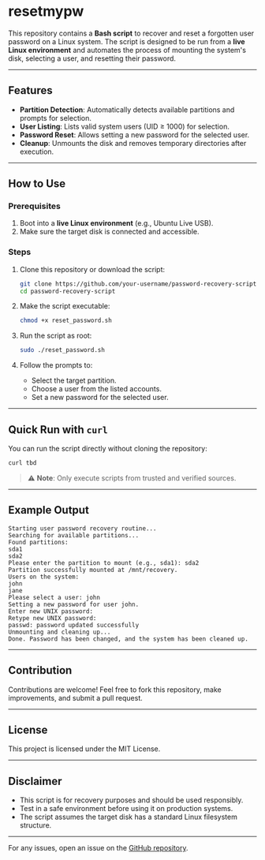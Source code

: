 # resetmypw

This repository contains a **Bash script** to recover and reset a forgotten user password on a Linux system. The script is designed to be run from a **live Linux environment** and automates the process of mounting the system's disk, selecting a user, and resetting their password.

---

## Features

- **Partition Detection**: Automatically detects available partitions and prompts for selection.
- **User Listing**: Lists valid system users (UID ≥ 1000) for selection.
- **Password Reset**: Allows setting a new password for the selected user.
- **Cleanup**: Unmounts the disk and removes temporary directories after execution.

---

## How to Use

### Prerequisites

1. Boot into a **live Linux environment** (e.g., Ubuntu Live USB).
2. Make sure the target disk is connected and accessible.

### Steps

1. Clone this repository or download the script:

   ```bash
   git clone https://github.com/your-username/password-recovery-script.git
   cd password-recovery-script
   ```

2. Make the script executable:

   ```bash
   chmod +x reset_password.sh
   ```

3. Run the script as root:

   ```bash
   sudo ./reset_password.sh
   ```

4. Follow the prompts to:
   - Select the target partition.
   - Choose a user from the listed accounts.
   - Set a new password for the selected user.

---

## Quick Run with `curl`

You can run the script directly without cloning the repository:

```bash
curl tbd
```

> ⚠️ **Note**: Only execute scripts from trusted and verified sources.

---

## Example Output

```plaintext
Starting user password recovery routine...
Searching for available partitions...
Found partitions:
sda1
sda2
Please enter the partition to mount (e.g., sda1): sda2
Partition successfully mounted at /mnt/recovery.
Users on the system:
john
jane
Please select a user: john
Setting a new password for user john.
Enter new UNIX password:
Retype new UNIX password:
passwd: password updated successfully
Unmounting and cleaning up...
Done. Password has been changed, and the system has been cleaned up.
```

---

## Contribution

Contributions are welcome! Feel free to fork this repository, make improvements, and submit a pull request.

---

## License

This project is licensed under the MIT License.

---

## Disclaimer

- This script is for recovery purposes and should be used responsibly.
- Test in a safe environment before using it on production systems.
- The script assumes the target disk has a standard Linux filesystem structure.

---

For any issues, open an issue on the [GitHub repository](https://github.com/ebbo/resetmypw).
